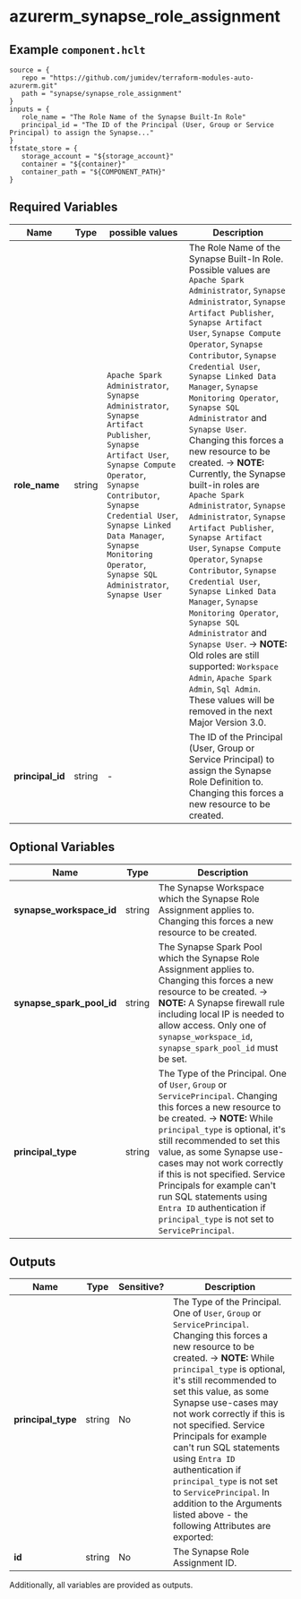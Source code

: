 # azurerm_synapse_role_assignment



## Example `component.hclt`

```hcl
source = {
   repo = "https://github.com/jumidev/terraform-modules-auto-azurerm.git"   
   path = "synapse/synapse_role_assignment"   
}
inputs = {
   role_name = "The Role Name of the Synapse Built-In Role"   
   principal_id = "The ID of the Principal (User, Group or Service Principal) to assign the Synapse..."   
}
tfstate_store = {
   storage_account = "${storage_account}"   
   container = "${container}"   
   container_path = "${COMPONENT_PATH}"   
}
```

## Required Variables

| Name | Type |  possible values |  Description |
| ---- | --------- |  ----------- | ----------- |
| **role_name** | string |  `Apache Spark Administrator`, `Synapse Administrator`, `Synapse Artifact Publisher`, `Synapse Artifact User`, `Synapse Compute Operator`, `Synapse Contributor`, `Synapse Credential User`, `Synapse Linked Data Manager`, `Synapse Monitoring Operator`, `Synapse SQL Administrator`, `Synapse User`  |  The Role Name of the Synapse Built-In Role. Possible values are `Apache Spark Administrator`, `Synapse Administrator`, `Synapse Artifact Publisher`, `Synapse Artifact User`, `Synapse Compute Operator`, `Synapse Contributor`, `Synapse Credential User`, `Synapse Linked Data Manager`, `Synapse Monitoring Operator`, `Synapse SQL Administrator` and `Synapse User`. Changing this forces a new resource to be created. -> **NOTE:** Currently, the Synapse built-in roles are `Apache Spark Administrator`, `Synapse Administrator`, `Synapse Artifact Publisher`, `Synapse Artifact User`, `Synapse Compute Operator`, `Synapse Contributor`, `Synapse Credential User`, `Synapse Linked Data Manager`, `Synapse Monitoring Operator`, `Synapse SQL Administrator` and `Synapse User`. -> **NOTE:** Old roles are still supported: `Workspace Admin`, `Apache Spark Admin`, `Sql Admin`. These values will be removed in the next Major Version 3.0. | 
| **principal_id** | string |  -  |  The ID of the Principal (User, Group or Service Principal) to assign the Synapse Role Definition to. Changing this forces a new resource to be created. | 

## Optional Variables

| Name | Type |  Description |
| ---- | --------- |  ----------- |
| **synapse_workspace_id** | string |  The Synapse Workspace which the Synapse Role Assignment applies to. Changing this forces a new resource to be created. | 
| **synapse_spark_pool_id** | string |  The Synapse Spark Pool which the Synapse Role Assignment applies to. Changing this forces a new resource to be created. -> **NOTE:** A Synapse firewall rule including local IP is needed to allow access. Only one of `synapse_workspace_id`, `synapse_spark_pool_id` must be set. | 
| **principal_type** | string |  The Type of the Principal. One of `User`, `Group` or `ServicePrincipal`. Changing this forces a new resource to be created. -> **NOTE:** While `principal_type` is optional, it's still recommended to set this value, as some Synapse use-cases may not work correctly if this is not specified. Service Principals for example can't run SQL statements using `Entra ID` authentication if `principal_type` is not set to `ServicePrincipal`. | 



## Outputs

| Name | Type | Sensitive? | Description |
| ---- | ---- | --------- | --------- |
| **principal_type** | string | No  | The Type of the Principal. One of `User`, `Group` or `ServicePrincipal`. Changing this forces a new resource to be created. -> **NOTE:** While `principal_type` is optional, it's still recommended to set this value, as some Synapse use-cases may not work correctly if this is not specified. Service Principals for example can't run SQL statements using `Entra ID` authentication if `principal_type` is not set to `ServicePrincipal`. In addition to the Arguments listed above - the following Attributes are exported: | 
| **id** | string | No  | The Synapse Role Assignment ID. | 

Additionally, all variables are provided as outputs.
